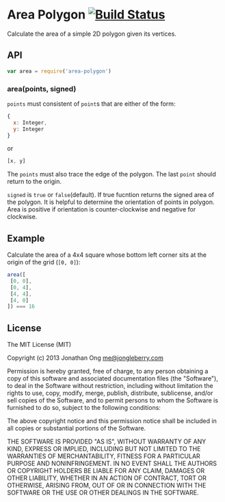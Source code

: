 # Area Polygon [![Build Status](https://travis-ci.org/math-utils/area-polygon.png)](https://travis-ci.org/math-utils/area-polygon)

Calculate the area of a simple 2D polygon given its vertices.

## API

```js
var area = require('area-polygon')
```

### area(points, signed)

`points` must consistent of `point`s that are either of the form:

```js
{
  x: Integer,
  y: Integer
}
```

or

```js
[x, y]
```

The `points` must also trace the edge of the polygon.
The last `point` should return to the origin.

`signed` is `true` or `false`(default). If true fucntion returns the signed area of the polygon. It is helpful to determine the orientation of points in polygon. Area is positive if orientation is counter-clockwise and negative for clockwise.

## Example

Calculate the area of a 4x4 square whose bottom left corner sits at the origin of the grid (`[0, 0]`):

```js
area([
 [0, 0],
 [0, 4],
 [4, 4],
 [4, 0]
]) === 16
```

## License

The MIT License (MIT)

Copyright (c) 2013 Jonathan Ong me@jongleberry.com

Permission is hereby granted, free of charge, to any person obtaining a copy
of this software and associated documentation files (the "Software"), to deal
in the Software without restriction, including without limitation the rights
to use, copy, modify, merge, publish, distribute, sublicense, and/or sell
copies of the Software, and to permit persons to whom the Software is
furnished to do so, subject to the following conditions:

The above copyright notice and this permission notice shall be included in
all copies or substantial portions of the Software.

THE SOFTWARE IS PROVIDED "AS IS", WITHOUT WARRANTY OF ANY KIND, EXPRESS OR
IMPLIED, INCLUDING BUT NOT LIMITED TO THE WARRANTIES OF MERCHANTABILITY,
FITNESS FOR A PARTICULAR PURPOSE AND NONINFRINGEMENT. IN NO EVENT SHALL THE
AUTHORS OR COPYRIGHT HOLDERS BE LIABLE FOR ANY CLAIM, DAMAGES OR OTHER
LIABILITY, WHETHER IN AN ACTION OF CONTRACT, TORT OR OTHERWISE, ARISING FROM,
OUT OF OR IN CONNECTION WITH THE SOFTWARE OR THE USE OR OTHER DEALINGS IN
THE SOFTWARE.
